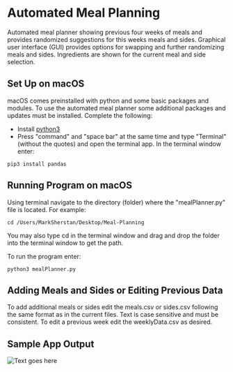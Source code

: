 # Automated Meal Planning
Automated meal planner showing previous four weeks of meals and provides randomized suggestions for this weeks meals and sides. Graphical user interface (GUI) provides options for swapping and further randomizing meals and sides. Ingredients are shown for the current meal and side selection.  

## Set Up on macOS
macOS comes preinstalled with python and some basic packages and modules. To use the automated meal planner some additional packages and updates must be installed. Complete the following:

* Install [python3](https://www.python.org/downloads/)
* Press "command" and "space bar" at the same time and type "Terminal" (without the quotes) and open the terminal app. In the terminal window enter:

```
pip3 install pandas
```

## Running Program on macOS
Using terminal navigate to the directory (folder) where the "mealPlanner.py" file is located. For example:
```
cd /Users/MarkSherstan/Desktop/Meal-Planning
```

You may also type cd in the terminal window and drag and drop the folder into the terminal window to get the path.

To run the program enter:
```
python3 mealPlanner.py
```

## Adding Meals and Sides or Editing Previous Data
To add additional meals or sides edit the meals.csv or sides.csv following the same format as in the current files. Text is case sensitive and must be consistent. To edit a previous week edit the weeklyData.csv as desired.

## Sample App Output
![Text goes here](https://i.ibb.co/5MWQTD7/git-Hub-Meal-Planner-Photo.png)
